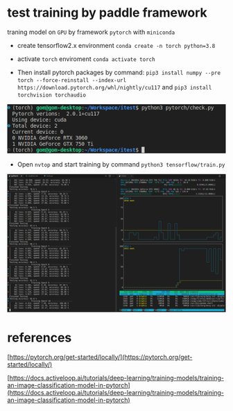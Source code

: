 # test training by paddle framework

traning model on `GPU` by framework `pytorch` with `miniconda`

- create tensorflow2.x environment `conda create -n torch python=3.8`

- activate `torch` enviroment `conda activate torch`

- Then install pytorch packages by command: `pip3 install numpy --pre torch --force-reinstall --index-url https://download.pytorch.org/whl/nightly/cu117` and `pip3 install torchvision torchaudio`

![result](https://github.com/iteam1/itest/blob/main/assets/Screenshot%202023-08-19%2021:07:20.png?raw=true)

- Open `nvtop` and start training by command `python3 tensorflow/train.py`

![training](https://github.com/iteam1/itest/blob/main/assets/Screenshot%202023-08-20%2012:11:35.png?raw=true)

# references

[https://pytorch.org/get-started/locally/](https://pytorch.org/get-started/locally/)

[https://docs.activeloop.ai/tutorials/deep-learning/training-models/training-an-image-classification-model-in-pytorch](https://docs.activeloop.ai/tutorials/deep-learning/training-models/training-an-image-classification-model-in-pytorch)